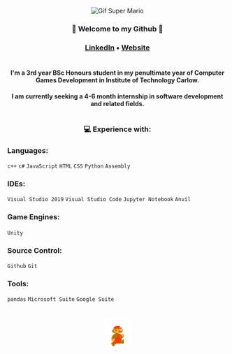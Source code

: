 <div align="center">

![Gif Super Mario](https://github.com/PatrickDonnelly/PatrickDonnelly/blob/main/images/superMario.gif)

### :wave: Welcome to my Github :wave:
### [LinkedIn](https://www.linkedin.com/in/patrickdonnellygames/) • [Website](https://patrickdonnelly.github.io/) 

#

#### I'm a 3rd year BSc Honours student in my penultimate year of Computer Games Development in Institute of Technology Carlow.
#### I am currently seeking a 4-6 month internship in software development and related fields.

#

### :computer: **Experience with:**

</div>

### **Languages:**       
`c++` `c#` `JavaScript` `HTML` `CSS` `Python` `Assembly` 

### **IDEs:**            
`Visual Studio 2019` `Visual Studio Code` `Jupyter Notebook` `Anvil`

### **Game Engines:**    
`Unity`

### **Source Control:**  
`Github` `Git`

### **Tools:**           
`pandas` `Microsoft Suite` `Google Suite`

#



<div align="center">

<img src="https://github.com/PatrickDonnelly/PatrickDonnelly/blob/main/images/mario.gif" height="64" width="64">

</div>

<!--
**PatrickDonnelly/PatrickDonnelly** is a ✨ _special_ ✨ repository because its `README.md` (this file) appears on your GitHub profile.

Here are some ideas to get you started:

- 🔭 I’m currently working on ...
- 🌱 I’m currently learning ...
- 👯 I’m looking to collaborate on ...
- 🤔 I’m looking for help with ...
- 💬 Ask me about ...
- 📫 How to reach me: ...
- 😄 Pronouns: ...
- ⚡ Fun fact: ...
-->

